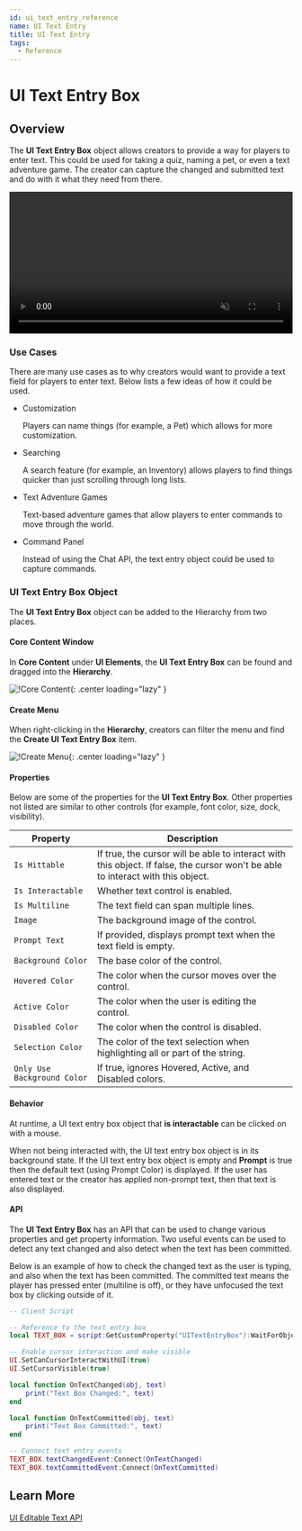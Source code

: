 ```yaml
---
id: ui_text_entry_reference
name: UI Text Entry
title: UI Text Entry
tags:
  - Reference
---
```


<!--@TODO: Add more Learn more links (i.e, tutorial) -->

# UI Text Entry Box

## Overview

The **UI Text Entry Box** object allows creators to provide a way for players to enter text. This could be used for taking a quiz, naming a pet, or even a text adventure game. The creator can capture the changed and submitted text and do with it what they need from there.

<div class="mt-video" style="width:100%">
    <video autoplay muted playsinline controls loop class="center" style="width:100%">
        <source src="/img/UITextEntry/preview.mp4" type="video/mp4" />
    </video>
</div>

### Use Cases

There are many use cases as to why creators would want to provide a text field for players to enter text. Below lists a few ideas of how it could be used.

- Customization

    Players can name things (for example, a Pet) which allows for more customization.

- Searching

    A search feature (for example, an Inventory) allows players to find things quicker than just scrolling through long lists.

- Text Adventure Games

    Text-based adventure games that allow players to enter commands to move through the world.

- Command Panel

    Instead of using the Chat API, the text entry object could be used to capture commands.

### UI Text Entry Box Object

The **UI Text Entry Box** object can be added to the Hierarchy from two places.

#### Core Content Window

In **Core Content** under **UI Elements**, the **UI Text Entry Box** can be found and dragged into the **Hierarchy**.

![!Core Content](../img/UITextEntry/core_content.png){: .center loading="lazy" }

#### Create Menu

When right-clicking in the **Hierarchy**, creators can filter the menu and find the **Create UI Text Entry Box** item.

![!Create Menu](../img/UITextEntry/create_menu.png){: .center loading="lazy" }

#### Properties

Below are some of the properties for the **UI Text Entry Box**. Other properties not listed are similar to other controls (for example, font color, size, dock, visibility).

| Property | Description |
| -------- | ----------- |
| `Is Hittable` | If true, the cursor will be able to interact with this object. If false, the cursor won't be able to interact with this object. |
| `Is Interactable` | Whether text control is enabled. |
| `Is Multiline` | The text field can span multiple lines. |
| `Image` | The background image of the control. |
| `Prompt Text` | If provided, displays prompt text when the text field is empty. |
| `Background Color` | The base color of the control. |
| `Hovered Color` | The color when the cursor moves over the control. |
| `Active Color` | The color when the user is editing the control. |
| `Disabled Color` | The color when the control is disabled. |
| `Selection Color` | The color of the text selection when highlighting all or part of the string. |
| `Only Use Background Color` | If true, ignores Hovered, Active, and Disabled colors. |

#### Behavior

At runtime, a UI text entry box object that **is interactable** can be clicked on with a mouse.

When not being interacted with, the UI text entry box object is in its background state. If the UI text entry box object is empty and **Prompt** is true then the default text (using Prompt Color) is displayed. If the user has entered text or the creator has applied non-prompt text, then that text is also displayed.

#### API

The **UI Text Entry Box** has an API that can be used to change various properties and get property information. Two useful events can be used to detect any text changed and also detect when the text has been committed.

Below is an example of how to check the changed text as the user is typing, and also when the text has been committed. The committed text means the player has pressed enter (multiline is off), or they have unfocused the text box by clicking outside of it.

```lua
-- Client Script

-- Reference to the text entry box
local TEXT_BOX = script:GetCustomProperty("UITextEntryBox"):WaitForObject()

-- Enable cursor interaction and make visible
UI.SetCanCursorInteractWithUI(true)
UI.SetCursorVisible(true)

local function OnTextChanged(obj, text)
    print("Text Box Changed:", text)
end

local function OnTextCommitted(obj, text)
    print("Text Box Committed:", text)
end

-- Connect text entry events
TEXT_BOX.textChangedEvent:Connect(OnTextChanged)
TEXT_BOX.textCommittedEvent:Connect(OnTextCommitted)
```

## Learn More

[UI Editable Text API](../api/uieditabletext.md)
